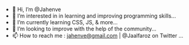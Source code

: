 - 👋 Hi, I’m @Jahenve
- 👀 I’m interested in in learning and improving programming skills...
- 🌱 I’m currently learning  CSS, JS, & more...
- 💞️ I’m looking to improve with the help of the community...
- 📫 How to reach me : jahenve@gmail.com  | @Jaalfaroz on Twitter ...

<!---
Jahenve/Jahenve is a ✨ special ✨ repository because its `README.md` (this file) appears on your GitHub profile.
You can click the Preview link to take a look at your changes.
--->
